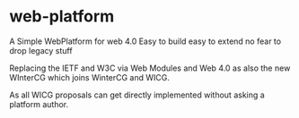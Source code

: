 # web-platform
A Simple WebPlatform for web 4.0 Easy to build easy to extend no fear to drop legacy stuff

Replacing the IETF and W3C via Web Modules and Web 4.0 as also the new WInterCG which joins WinterCG and WICG.

As all WICG proposals can get directly implemented without asking a platform author. 
